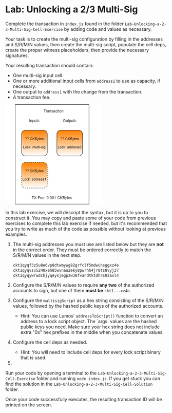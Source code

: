 # Lab: Unlocking a 2/3 Multi-Sig

Complete the transaction in `index.js` found in the folder `Lab-Unlocking-a-2-3-Multi-Sig-Cell-Exercise` by adding code and values as necessary.

Your task is to create the multi-sig configuration by filling in the addresses and S/R/M/N values, then create the multi-sig script, populate the cell deps, create the proper witness placeholders, then provide the necessary signatures.

Your resulting transaction should contain:

* One multi-sig input cell.
* One or more additional input cells from `address1` to use as capacity, if necessary.
* One output to `address1` with the change from the transaction.
* A transaction fee.

![](../.gitbook/assets/transaction-structure%20%284%29.png)

In this lab exercise, we will descript the syntax, but it is up to you to construct it. You may copy and paste some of your code from previous exercises to complete this lab exercise if needed, but it's recommended that you try to write as much of the code as possible without looking at previous examples.

1. The multi-sig addresses you must use are listed below but they are **not** in the correct order. They must be ordered correctly to match the S/R/M/N values in the next step.

   ```text
   ckt1qyqf3z5u8e6vp8dtwmywg82grfclf5mdwuhsggxz4e
   ckt1qyqvsv5240xeh85wvnau2eky8pwrhh4jr8ts8vyj37
   ckt1qyqywrwdchjyqeysjegpzw38fvandtktdhrs0zaxl4
   ```

2. Configure the S/R/M/N values to require **any two** of the authorized accounts to sign, but one of them **must be** `ckt1...xz4e`.
3. Configure the `multisigScript` as a hex string consisting of the S/R/M/N values, followed by the hashed public keys of the authorized accounts.
   * Hint: You can use Lumos' `addressToScript()` function to convert an address to a lock script object. The \`args\` values are the hashed public keys you need. Make sure your hex string does not include extra "0x" hex prefixes in the middle when you concatenate values.
4. Configure the cell deps as needed.
   * Hint: You will need to include cell deps for every lock script binary that is used.
5. 
Run your code by opening a terminal to the `Lab-Unlocking-a-2-3-Multi-Sig-Cell-Exercise` folder and running `node index.js`. If you get stuck you can find the solution in the `Lab-Unlocking-a-2-3-Multi-Sig-Cell-Solution` folder.

Once your code successfully executes, the resulting transaction ID will be printed on the screen.

